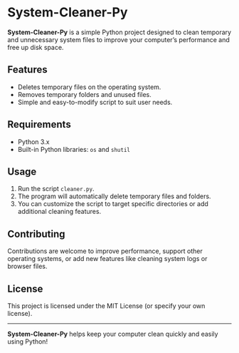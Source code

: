 # System-Cleaner-Py

**System-Cleaner-Py** is a simple Python project designed to clean temporary and unnecessary system files to improve your computer’s performance and free up disk space.

## Features
- Deletes temporary files on the operating system.
- Removes temporary folders and unused files.
- Simple and easy-to-modify script to suit user needs.

## Requirements
- Python 3.x
- Built-in Python libraries: `os` and `shutil`

## Usage
1. Run the script `cleaner.py`.
2. The program will automatically delete temporary files and folders.
3. You can customize the script to target specific directories or add additional cleaning features.

## Contributing
Contributions are welcome to improve performance, support other operating systems, or add new features like cleaning system logs or browser files.

## License
This project is licensed under the MIT License (or specify your own license).

---

**System-Cleaner-Py** helps keep your computer clean quickly and easily using Python!

